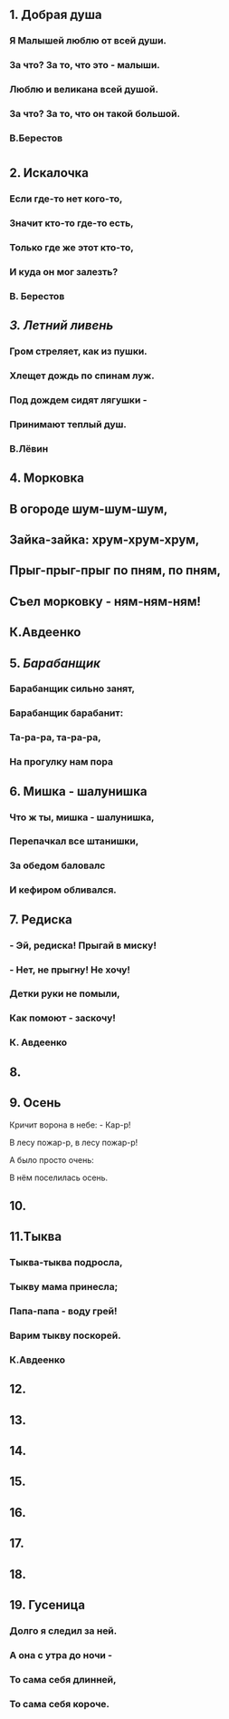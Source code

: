 ## 1. Добрая душа
### Я Малышей люблю от всей души.
### За что? За то, что это - малыши.
### Люблю и великана всей душой.
### За что? За то, что он такой большой.
### B.Берестов
#
## 2. Искалочка
### Если где-то нет кого-то,
### Значит кто-то где-то есть,
### Только где же этот кто-то,
### И куда он мог залезть?
### В. Берестов


## _**3. Летний ливень**_
### Гром стреляет, как из пушки.
### Хлещет дождь по спинам луж.
### Под дождем сидят лягушки -
### Принимают теплый душ.
### В.Лёвин


## 4. Морковка
## В огороде шум-шум-шум,
## Зайка-зайка: хрум-хрум-хрум,
## Прыг-прыг-прыг по пням, по пням,
## Съел морковку - ням-ням-ням!
## К.Авдеенко

## 5. _**Барабанщик**_
### Барабанщик сильно занят,
### Барабанщик барабанит:
### Та-ра-ра, та-ра-ра,
### На прогулку нам пора

## 6. Мишка - шалунишка
### Что ж ты, мишка - шалунишка,
### Перепачкал все штанишки,
### За обедом баловалс
### И кефиром обливался.

## 7. Редиска
### - Эй, редиска! Прыгай в миску!
### - Нет, не прыгну! Не хочу!
### Детки руки не помыли,
### Как помоют - заскочу!
### К. Авдеенко


## 8.


## 9.   Осень
Кричит ворона в небе: - Кар-р!  

В лесу пожар-р, в лесу пожар-р!  

А было просто очень:  

В нём поселилась осень.  

## 10.


## 11.Тыква
### Тыква-тыква подросла,
### Тыкву мама принесла;
### Папа-папа - воду грей!
### Варим тыкву поскорей.
### К.Авдеенко
 
## 12.


## 13.


## 14.


## 15.


## 16.


## 17.


## 18.


## 19. Гусеница
### Долго я следил за ней.
### А она с утра до ночи - 
### То сама себя длинней,
### То сама себя короче.


